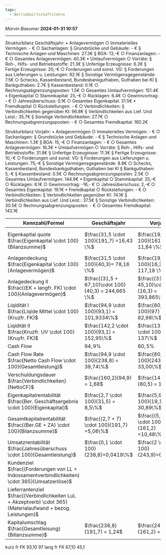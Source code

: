 ```yaml
---
tags:
  - Betriebwirtschaftslehre
---
```

*Marvin Baeumer* **2024-01-31 10:57**

---
Strukturbilanz Geschäftsjahr:
    • Anlagevermögen
        ○ Immaterielles Vermögen: - €
        ○ Sachanlagen: 
            § Grundstücke und Gebäude: - €
            § Technische Anlagen und Maschinen: 27.3€
            § BGA: 13,-€
        ○ Finanzanlagen: - €
        ○ Gesamtes Anlagevermögen: 40.3€
    • Umlaufvermögen
        ○ Vorräte: 
            § Roh-, Hilfs- und Betriebsstoffe: 21.3€
            § Unfertige Erzeugnisse: 6.2€
            § Fertige Erzeugnisse: 20,-€
        ○ Forderungen und sonst. VG:
            § Forderungen aus Lieferungen u. Leistungen: 92.1€
            § Sonstige Vermögensgegenstände: 7.5€
        ○ Schecks, Kassenbestand, Bundesbankguthaben, Guthaben bei KI
            § Bankguthaben: 2.7€
            § Kassenbestand: 0.1€
        ○ Rechnungsabgrenzungsposten: 1.5€
        ○ Gesamtes Umlaufvermögen: 151.4€
    • Eigenkapital
        ○ Stammkapital: 25,-€
        ○ Rücklagen: 6.4€
        ○ Gewinnvortrag: - €
        ○ Jahresüberschuss: 0.1€
        ○ Gesamtes Eigenkapital: 31.5€
    • Fremdkapital
        ○ Rückstellungen: - €
        ○ Verbindlichkeiten:
            § Verbindlichkeiten gegenüber KI: 96.8€
            § Verbindlichkeiten aus Lief. Und Leist.: 35.7€
            § Sonstige Verbindlichkeiten: 27.7€
        ○ Rechnungsabgrenzungsposten: - €
        ○ Gesamtes Fremdkapital: 160.2€

Strukturbilanz Vorjahr:
    • Anlagevermögen
        ○ Immaterielles Vermögen: - €
        ○ Sachanlagen: 
            § Grundstücke und Gebäude: - €
            § Technische Anlagen und Maschinen: 1.3€
            § BGA: 15,-€
        ○ Finanzanlagen: - €
        ○ Gesamtes Anlagevermögen: 16.3€
    • Umlaufvermögen
        ○ Vorräte: 
            § Roh-, Hilfs- und Betriebsstoffe: 31.8€
            § Unfertige Erzeugnisse: 11.3€
            § Fertige Erzeugnisse: 10,-€
        ○ Forderungen und sonst. VG:
            § Forderungen aus Lieferungen u. Leistungen: 75,-€
            § Sonstige Vermögensgegenstände: 8.8€
        ○ Schecks, Kassenbestand, Bundesbankguthaben, Guthaben bei KI
            § Bankguthaben: 5,-€
            § Kassenbestand: 0.5€
        ○ Rechnungsabgrenzungsposten: 2.5€
        ○ Gesamtes Umlaufvermögen: 144.9€
    • Eigenkapital
        ○ Stammkapital: 25,-€
        ○ Rücklagen: 8.1€
        ○ Gewinnvortrag: -16,- €
        ○ Jahresüberschuss: 2,-€
        ○ Gesamtes Eigenkapital: 19.1€
    • Fremdkapital
        ○ Rückstellungen: - €
        ○ Verbindlichkeiten:
            § Verbindlichkeiten gegenüber KI: 74.1€
            § Verbindlichkeiten aus Lief. Und Leist.: 37.5€
            § Sonstige Verbindlichkeiten: 30.5€
        ○ Rechnungsabgrenzungsposten: - €
        ○ Gesamtes Fremdkapital: 142.1€ 

| Kennzahl/Formel                                                                                    | Geschäftsjahr                                    | Vorjahr                                          | Continental |
| -------------------------------------------------------------------------------------------------- | ------------------------------------------------ | ------------------------------------------------ | ------- |
| Eigenkapital quote<br>$\frac{Eigenkapital \cdot 100}{Bilanzsumme}$                                 | $\frac{31,5 \cdot 100}{191,7} =16,43 \%$            | $\frac{19,1 \cdot 100}{161,2} = 11,84 \%$           | $\frac{8318,5 \cdot 100}{27280} = 30,49$        |
| Anlagendeckung<br>$\frac{Eigenkapital \cdot 100}{Anlagevermögen}$                                  | $\frac{31,5 \cdot 100}{40,3}= 78,16 \%$             | $\frac{19,1 \cdot 100}{16,3} = 117,18 \%$            |         |
| Anlagedeckung II<br>$\frac{(EK + langfr. FK) \cdot 100}{Anlagevermögen}$                           | $\frac{(31,5 + 67,10)\cdot 100}{40,3} = 244,665 \%$ | $\frac{(31,5 + 45,10)\cdot 100}{16,3} = 393,865\%$ |         |
| Liqidität I<br>$\frac{Liqide Mittel \cdot 100}{Kruzfr. FK}$                                        | $\frac{94,9 \cdot 100}{93,1} = 101,9334\%$         | $\frac{80,5 \cdot 100}{97} = 82,98\%$              |         |
| Liqidität II<br>$\frac{Kruzfr. UV \cdot 100}{Kruyfr. FK}$                                          | $\frac{142,2 \cdot 100}{93,1} = 152,95\%$          | $\frac{133,6 \cdot 100}{97} = 137\%$               |         |
| Cash Flow                                                                                          | $94,9 \%$                                           | $80,5 \%$                                           |         |
| Cash Flow Rate<br>$\frac{Netto Cash Flow \cdot 100}{Gesamtleistung}$                               | $\frac{94,9 \cdot 100}{238,8} = 39,74\%$           | $\frac{80,5 \cdot 100}{243,9} = 33,00\%$           |         |
| Verschuldungsdauer<br>$\frac{Verbindlichkeiten}{NettoCF}$                                          | $\frac{160,2}{94,9} = 1,68$                      | $\frac{142,1}{80,5} = 1,76$                      |         |
| Eigenkapitalrentabilität<br>$\frac{Ber. Geschäftsergebnis \cdot 100}{Eigenkapital}$                | $\frac{2,7 \cdot 100}{31,5} = 8,5\%$               | $\frac{5,9 \cdot 100}{19,1} = 30,89\%$             |         |
| Gesamtkapitalrentabilität<br>$\frac{(Ber.GE + ZA) \cdot 100}{Bilanzsumme}$                         | $\frac{(2,7 + 7) \cdot 100}{191,7} =5,06\%$        | $\frac{(5,9 + 11) \cdot 100}{161,2} =10,48\%$      |         |
| Umsatzrentabilität<br>$\frac{Jahresüberschuss \cdot 100}{Gesamtleistung}$                          | $\frac{0,1 \cdot 100}{238,8}=0,0419\%$             | $\frac{2 \cdot 100}{243,9}=0,82\%$                 |         |
| Kundenziel<br>$\frac{(Forderungen von LL + Indossamentverbindlichkeiten) \cdot 365}{Umsatzerlöse}$ |                                                  |                                                  |         |
| Lieferrantenziel<br>$\frac{(Verbindlichkeiten LuL + Akzeptverb) \cdot 365}{Materialaufwand + bezog. Leistungen}$                                                                                   |                                                  |                                                  |         |
| Kapitalumschlag<br>$\frac{Gesamtleisung}{Billanzsumme}$                                            | $\frac{238,8}{191,7} = 1,24$                     | $\frac{243,9}{161,2} = 1,51$                     |         |
kurz fr FK 93,10 97
lang fr FK 67,10 45,1